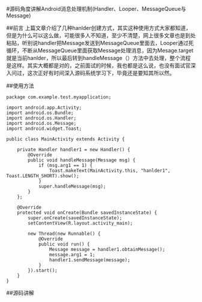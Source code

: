#源码角度讲解Android消息处理机制(Handler、Looper、MessageQueue与Message)

##前言
上篇文章介绍了几种hanlder创建方式，其实这种使用方式大家都知道，但是为什么可以这么做，可能很多人不知道，至少不清楚，网上很多文章也是到处粘贴，听别说handler把Message发送到MessageQueue里面去，Looper通过死循环，不断从MessageQueue里面获取Message处理消息，因为Mesage.target就是当前hanlder，所以最后转到handleMessage（）方法中去处理，整个流程是这样。其实大概都是对的，之前面试的时候，我也都是这么说，也没有面试官深入问过，这次正好有时间深入源码系统学习下，毕竟还是要知其所以然。

##使用方法
```
package com.example.test.myapplication;

import android.app.Activity;
import android.os.Bundle;
import android.os.Handler;
import android.os.Message;
import android.widget.Toast;

public class MainActivity extends Activity {

    private Handler handler1 = new Handler() {
        @Override
        public void handleMessage(Message msg) {
            if (msg.arg1 == 1) {
                Toast.makeText(MainActivity.this, "hanlder1", Toast.LENGTH_SHORT).show();
            }
            super.handleMessage(msg);
        }
    };

    @Override
    protected void onCreate(Bundle savedInstanceState) {
        super.onCreate(savedInstanceState);
        setContentView(R.layout.activity_main);

        new Thread(new Runnable() {
            @Override
            public void run() {
                Message message = handler1.obtainMessage();
                message.arg1 = 1;
                handler1.sendMessage(message);
            }
        }).start();
    }
}
```

##源码讲解